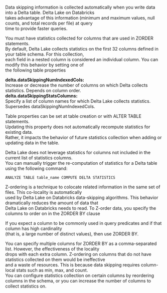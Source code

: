 Data skipping information is collected automatically when you write data into a Delta table. Delta Lake on Databricks  
takes advantage of this information (minimum and maximum values, null counts, and total records per file) at query  
time to provide faster queries.  

You must have statistics collected for columns that are used in ZORDER statements.    
By default, Delta Lake collects statistics on the first 32 columns defined in your table schema. For this collection,    
each field in a nested column is considered an individual column. You can modify this behavior by setting one of  
the following table properties 

__delta.dataSkippingNumIndexedCols:__  
Increase or decrease the number of columns on which Delta collects statistics. Depends on column order.  
__delta.dataSkippingStatsColumns:__  
Specify a list of column names for which Delta Lake collects statistics. Supersedes dataSkippingNumIndexedCols.  

Table properties can be set at table creation or with ALTER TABLE statements.  
Updating this property does not automatically recompute statistics for existing data.    
Rather, it impacts the behavior of future statistics collection when adding or updating data in the table.  

Delta Lake does not leverage statistics for columns not included in the current list of statistics columns.  
You can manually trigger the re-computation of statistics for a Delta table using the following command: 

`ANALYZE TABLE table_name COMPUTE DELTA STATISTICS`

Z-ordering is a technique to colocate related information in the same set of files. This co-locality is automatically  
used by Delta Lake on Databricks data-skipping algorithms. This behavior dramatically reduces the amount of data that  
Delta Lake on Databricks needs to read. To Z-order data, you specify the columns to order on in the ZORDER BY clause

If you expect a column to be commonly used in query predicates and if that column has high cardinality  
(that is, a large number of distinct values), then use ZORDER BY.  

You can specify multiple columns for ZORDER BY as a comma-separated list. However, the effectiveness of the locality  
drops with each extra column. Z-ordering on columns that do not have statistics collected on them would be ineffective  
and a waste of resources. This is because data skipping requires column-local stats such as min, max, and count.  
You can configure statistics collection on certain columns by reordering columns in the schema, or you can increase 
the number of columns to collect statistics on.